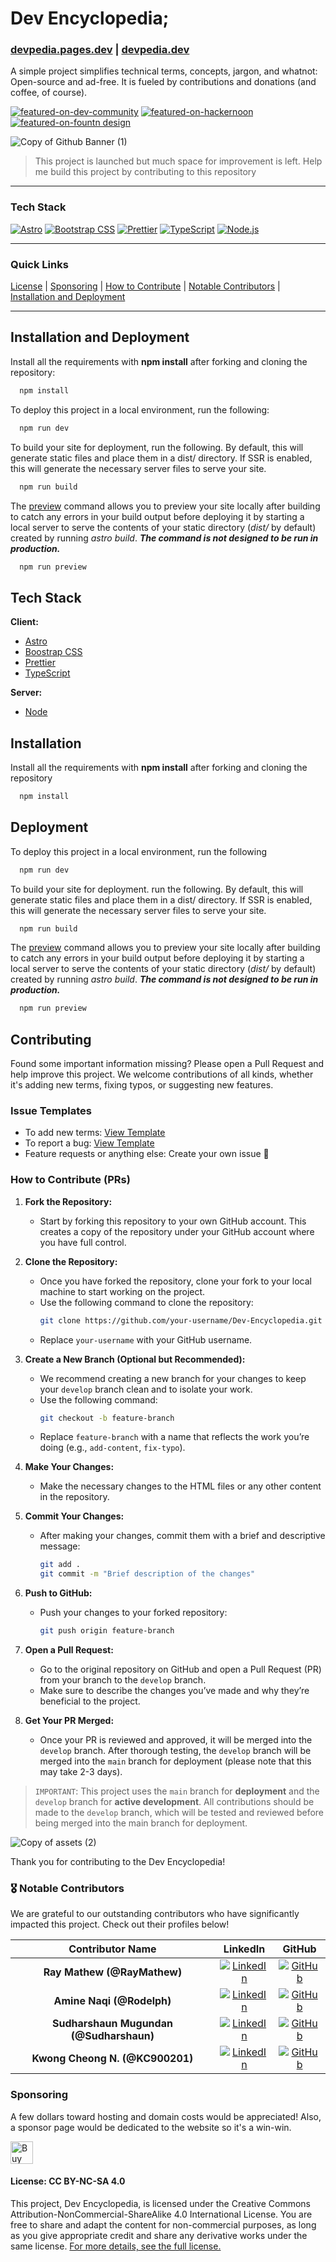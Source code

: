 # Dev Encyclopedia; 

### [devpedia.pages.dev](https://devpedia.pages.dev/) | [devpedia.dev](https://devpedia.dev/)

A simple project simplifies technical terms, concepts, jargon, and whatnot: Open-source and ad-free. It is fueled by contributions and donations (and coffee, of course).


[![featured-on-dev-community](https://github.com/user-attachments/assets/b7d701ae-643c-4a24-b274-d6c46dd63351)](https://dev.to/devteam/top-7-featured-dev-posts-of-the-week-k9b#:~:text=%40buzzpy%20introduces%20Dev%20Encyclopedia)
[![featured-on-hackernoon](https://github.com/user-attachments/assets/7c3c9037-d46a-4fd8-938a-26f905d8331a)](https://hackernoon.com/9-1-2024-techbeat#:~:text=Introducing%20Dev%20Encyclopedia%3A%20A%20Wikipedia%20Specifically%20for%20Developers)
[![featured-on-fountn design](https://github.com/user-attachments/assets/a1c8531d-c554-4265-822a-e8b33001e9ec)](https://fountn.design/resource/dev-encyclopedia-encyclopedia-for-developers/)


![Copy of Github Banner (1)](https://github.com/user-attachments/assets/b5bb0925-f173-479f-99ba-4b044ae78339)
> This project is launched but much space for improvement is left. Help me build this project by contributing to this repository

_________
### Tech Stack

[![Astro](https://img.shields.io/badge/Astro-%23644098.svg?style=for-the-badge&logo=astro&logoColor=white)](https://astro.build/)
[![Bootstrap CSS](https://img.shields.io/badge/Bootstrap-%23563D7C.svg?style=for-the-badge&logo=bootstrap&logoColor=white)](https://getbootstrap.com/)
[![Prettier](https://img.shields.io/badge/Prettier-%23F7B93E.svg?style=for-the-badge&logo=prettier&logoColor=black)](https://prettier.io/)
[![TypeScript](https://img.shields.io/badge/TypeScript-%23007ACC.svg?style=for-the-badge&logo=typescript&logoColor=white)](https://www.typescriptlang.org/)
[![Node.js](https://img.shields.io/badge/Node.js-%23339933.svg?style=for-the-badge&logo=node.js&logoColor=white)](https://nodejs.org/en)
_______

### Quick Links
[License](#license-cc-by-nc-sa-40) | [Sponsoring](#sponsoring) | [How to Contribute](#contributing) | [Notable Contributors](https://github.com/Buzzpy/Dev-Encyclopedia/tree/master#%EF%B8%8F-notable-contributors) | [Installation and Deployment](#installation-and-deployment)

_________

## Installation and Deployment

Install all the requirements with **npm install** after forking and cloning the repository:

```bash
  npm install
```
To deploy this project in a local environment, run the following:
```bash
  npm run dev
```

To build your site for deployment, run the following. By default, this will generate static files and place them in a dist/ directory. If SSR is enabled, this will generate the necessary server files to serve your site.

```bash
  npm run build
```

The [preview](https://docs.astro.build/en/reference/cli-reference/#astro-preview) command allows you to preview your site locally after building to catch any errors in your build output before deploying it by starting a local server to serve the contents of your static directory (*dist/* by default) created by running *astro build*. 
**_The command is not designed to be run in production._**

```bash
  npm run preview
```

## Tech Stack

**Client:** 
  - [Astro](https://astro.build/)
  - [Boostrap CSS](https://getbootstrap.com/) 
  - [Prettier](https://prettier.io/)
  - [TypeScript](https://www.typescriptlang.org/)

**Server:** 
 - [Node](https://nodejs.org/en)

## Installation

Install all the requirements with **npm install** after forking and cloning the repository

```bash
  npm install
```

## Deployment

To deploy this project in a local environment, run the following 

```bash
  npm run dev
```

To build your site for deployment. run the following. By default, this will generate static files and place them in a dist/ directory. If SSR is enabled, this will generate the necessary server files to serve your site.

```bash
  npm run build
```

The [preview](https://docs.astro.build/en/reference/cli-reference/#astro-preview) command allows you to preview your site locally after building to catch any errors in your build output before deploying it by starting a local server to serve the contents of your static directory (*dist/* by default) created by running *astro build*. 
**_The command is not designed to be run in production._**

```bash
  npm run preview
```

## Contributing

Found some important information missing? Please open a Pull Request and help improve this project. We welcome contributions of all kinds, whether it's adding new terms, fixing typos, or suggesting new features.

### Issue Templates
- To add new terms: [View Template](https://github.com/Buzzpy/Dev-Encyclopedia/issues/new?assignees=&labels=&projects=&template=add-a-new-term.md&title=New+Term+-)
- To report a bug: [View Template](https://github.com/Buzzpy/Dev-Encyclopedia/issues/new?assignees=&labels=&projects=&template=bug_report.md&title=Bug+-)
- Feature requests or anything else: Create your own issue 🐳


### How to Contribute (PRs)

1. **Fork the Repository:**
   - Start by forking this repository to your own GitHub account. This creates a copy of the repository under your GitHub account where you have full control.

2. **Clone the Repository:**
   - Once you have forked the repository, clone your fork to your local machine to start working on the project.
   - Use the following command to clone the repository:
     ```bash
     git clone https://github.com/your-username/Dev-Encyclopedia.git
     ```
   - Replace `your-username` with your GitHub username.

3. **Create a New Branch (Optional but Recommended):**
   - We recommend creating a new branch for your changes to keep your `develop` branch clean and to isolate your work.
   - Use the following command:
     ```bash
     git checkout -b feature-branch
     ```
   - Replace `feature-branch` with a name that reflects the work you’re doing (e.g., `add-content`, `fix-typo`).

4. **Make Your Changes:**
   - Make the necessary changes to the HTML files or any other content in the repository.

5. **Commit Your Changes:**
   - After making your changes, commit them with a brief and descriptive message:
     ```bash
     git add .
     git commit -m "Brief description of the changes"
     ```

6. **Push to GitHub:**
   - Push your changes to your forked repository:
     ```bash
     git push origin feature-branch
     ```

7. **Open a Pull Request:**
   - Go to the original repository on GitHub and open a Pull Request (PR) from your branch to the `develop` branch.
   - Make sure to describe the changes you’ve made and why they’re beneficial to the project.

8. **Get Your PR Merged:**
   - Once your PR is reviewed and approved, it will be merged into the `develop` branch. After thorough testing, the `develop` branch will be merged into the `main` branch for deployment (please note that this may take 2-3 days).

> `IMPORTANT`: This project uses the `main` branch for **deployment** and the `develop` branch for **active development**. All contributions should be made to the `develop` branch, which will be tested and reviewed before being merged into the main branch for deployment.

![Copy of assets (2)](https://github.com/user-attachments/assets/43d3e163-e279-4f0e-8d70-2a49fcef1632)

Thank you for contributing to the Dev Encyclopedia!


### 🎖️ Notable Contributors

We are grateful to our outstanding contributors who have significantly impacted this project. Check out their profiles below!

| Contributor Name | LinkedIn | GitHub |
|:------------------------------------------------------------------------------------:|:---------------------------------------------------------------------------------------:|:----------------------------------------------------------------------------------:|
| **Ray Mathew (@RayMathew)**                                  | [![LinkedIn](https://img.shields.io/badge/-Connect-blue?style=flat&logo=linkedin)](https://www.linkedin.com/in/ray-mathew7/) | [![GitHub](https://img.shields.io/badge/-Profile-black?style=flat&logo=github)](https://github.com/RayMathew) |
| **Amine Naqi (@Rodelph)**                              | [![LinkedIn](https://img.shields.io/badge/-Connect-blue?style=flat&logo=linkedin)](https://www.linkedin.com/in/amine-naqi-aa898724b/) | [![GitHub](https://img.shields.io/badge/-Profile-black?style=flat&logo=github)](https://github.com/Rodelph) |
| **Sudharshaun Mugundan (@Sudharshaun)**                              | [![LinkedIn](https://img.shields.io/badge/-Connect-blue?style=flat&logo=linkedin)](https://www.linkedin.com/in/sudharshaun/) | [![GitHub](https://img.shields.io/badge/-Profile-black?style=flat&logo=github)](https://github.com/Sudharshaun) |
| **Kwong Cheong N. (@KC900201)**                              | [![LinkedIn](https://img.shields.io/badge/-Connect-blue?style=flat&logo=linkedin)](https://www.linkedin.com/in/kwongcheongng) | [![GitHub](https://img.shields.io/badge/-Profile-black?style=flat&logo=github)](https://github.com/KC900201) |




### Sponsoring
A few dollars toward hosting and domain costs would be appreciated! Also, a sponsor page would be dedicated to the website so it's a win-win.


<a href='https://ko-fi.com/B0B011RLVN' target='_blank'><img height='36' style='border:0px;height:36px;' src='https://storage.ko-fi.com/cdn/kofi4.png?v=3' border='0' alt='Buy Me a Coffee at ko-fi.com' /></a>

#### License: CC BY-NC-SA 4.0
This project, Dev Encyclopedia, is licensed under the Creative Commons Attribution-NonCommercial-ShareAlike 4.0 International License. You are free to share and adapt the content for non-commercial purposes, as long as you give appropriate credit and share any derivative works under the same license. [For more details, see the full license.](https://github.com/Buzzpy/Dev-Encyclopedia/blob/main/LICENSE)
